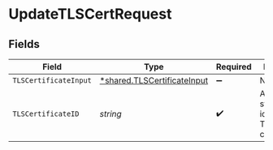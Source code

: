 # UpdateTLSCertRequest


## Fields

| Field                                                                     | Type                                                                      | Required                                                                  | Description                                                               | Example                                                                   |
| ------------------------------------------------------------------------- | ------------------------------------------------------------------------- | ------------------------------------------------------------------------- | ------------------------------------------------------------------------- | ------------------------------------------------------------------------- |
| `TLSCertificateInput`                                                     | [*shared.TLSCertificateInput](../../models/shared/tlscertificateinput.md) | :heavy_minus_sign:                                                        | N/A                                                                       |                                                                           |
| `TLSCertificateID`                                                        | *string*                                                                  | :heavy_check_mark:                                                        | Alphanumeric string identifying a TLS certificate.                        | cRTguUGZzb2W9Euo4moOr                                                     |